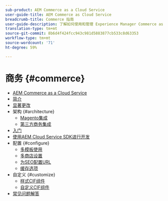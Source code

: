 ```yaml
---
sub-product: AEM Commerce as a Cloud Service
user-guide-title: AEM Commerce as Cloud Service
breadcrumb-title: Commerce 指南
user-guide-description: 了解如何使用和管理 Experience Manager Commerce as a Cloud Service。
translation-type: tm+mt
source-git-commit: 8b6d4f424fcc943c981d5883877cb533c8d63353
workflow-type: tm+mt
source-wordcount: '71'
ht-degree: 59%

---
```



# 商务 {#commerce}

+ [AEM Commerce as a Cloud Service](/help/commerce-cloud/home.md)
+ [简介](overview.md)
+ [显著更改](changes.md)
+ 架构 {#architecture}
   + [Magento集成](architecture/magento.md)
   + [第三方商务集成](architecture/third-party.md)
+ [入门](getting-started.md)
+ [使用AEM Cloud Service SDK进行开发](develop.md)
+ 配置 {#configure}
   + [多模板使用](configuring/multi-template-usage.md)
   + [多商店设置](configuring/multi-store-setup.md)
   + [为SEO配置URL](configuring/advanced-url-configuration.md)
   + [缓存选项](configuring/caching.md)
+ 自定义 {#customize}
   + [样式CIF组件](customizing/style-cif-component.md)
   + [自定义CIF组件](customizing/customize-cif-components.md)
+ [常见问题解答](faq.md)
